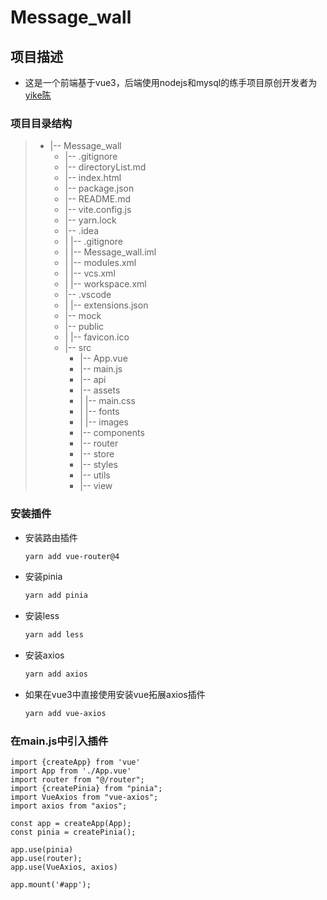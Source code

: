 # Message_wall

## 项目描述

- 这是一个前端基于vue3，后端使用nodejs和mysql的练手项目原创开发者为[yike陈](https://space.bilibili.com/485469670)

### 项目目录结构

> * |-- Message_wall
>      *  |-- .gitignore
>      *  |-- directoryList.md
>      *  |-- index.html
>      *  |-- package.json
>      *  |-- README.md
>      *  |-- vite.config.js
>      *  |-- yarn.lock
>      *  |-- .idea
>      *  |   |-- .gitignore
>      *  |   |-- Message_wall.iml
>      *  |   |-- modules.xml
>      *  |   |-- vcs.xml
>      *  |   |-- workspace.xml
>      *  |-- .vscode
>      *  |   |-- extensions.json
>      *  |-- mock
>      *  |-- public
>      *  |   |-- favicon.ico
>      *  |-- src
>          *  |-- App.vue
>          *  |-- main.js
>          *  |-- api
>          *  |-- assets
>          *  |   |-- main.css
>          *  |   |-- fonts
>          *  |   |-- images
>          *  |-- components
>          *  |-- router
>          *  |-- store
>          *  |-- styles
>          *  |-- utils
>          *  |-- view

### 安装插件

- 安装路由插件

  ```bash
  yarn add vue-router@4
  ```

- 安装pinia

  ```bash
  yarn add pinia
  ```

- 安装less

  ```bash
  yarn add less
  ```

- 安装axios

  ```bash
  yarn add axios
  ```

- 如果在vue3中直接使用安装vue拓展axios插件

  ```bash
  yarn add vue-axios
  ```

### 在main.js中引入插件

```vue
import {createApp} from 'vue'
import App from './App.vue'
import router from "@/router";
import {createPinia} from "pinia";
import VueAxios from "vue-axios";
import axios from "axios";

const app = createApp(App);
const pinia = createPinia();

app.use(pinia)
app.use(router);
app.use(VueAxios, axios)

app.mount('#app');
```







